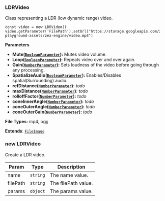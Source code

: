 <a name="LDRVideo"></a>

### LDRVideo 
Class representing a LDR (low dynamic range) video.

```
const video = new LDRVideo()
video.getParameter('FilePath').setUrl("https://storage.googleapis.com/zea-playground-assets/zea-engine/video.mp4")
```

**Parameters**
* **Mute([`BooleanParameter`](api/SceneTree\Parameters\BooleanParameter.md)):** Mutes video volume.
* **Loop([`BooleanParameter`](api/SceneTree\Parameters\BooleanParameter.md)):** Repeats video over and over again.
* **Gain([`NumberParameter`](api/SceneTree\Parameters\NumberParameter.md)):** Sets loudness of the video before going through any processing.
* **SpatializeAudio([`BooleanParameter`](api/SceneTree\Parameters\BooleanParameter.md)):** Enables/Disables spatial(Surrounding) audio.
* **refDistance([`NumberParameter`](api/SceneTree\Parameters\NumberParameter.md)):** _todo_
* **maxDistance([`NumberParameter`](api/SceneTree\Parameters\NumberParameter.md)):** _todo_
* **rolloffFactor([`NumberParameter`](api/SceneTree\Parameters\NumberParameter.md)):** _todo_
* **coneInnerAngle([`NumberParameter`](api/SceneTree\Parameters\NumberParameter.md)):** _todo_
* **coneOuterAngle([`NumberParameter`](api/SceneTree\Parameters\NumberParameter.md)):** _todo_
* **coneOuterGain([`NumberParameter`](api/SceneTree\Parameters\NumberParameter.md)):** _todo_

**File Types:** mp4, ogg


**Extends**: <code>[FileImage](api/SceneTree\Images\FileImage.md)</code>  
<a name="new_LDRVideo_new"></a>

### new LDRVideo
Create a LDR video.


| Param | Type | Description |
| --- | --- | --- |
| name | <code>string</code> | The name value. |
| filePath | <code>string</code> | The filePath value. |
| params | <code>object</code> | The params value. |

